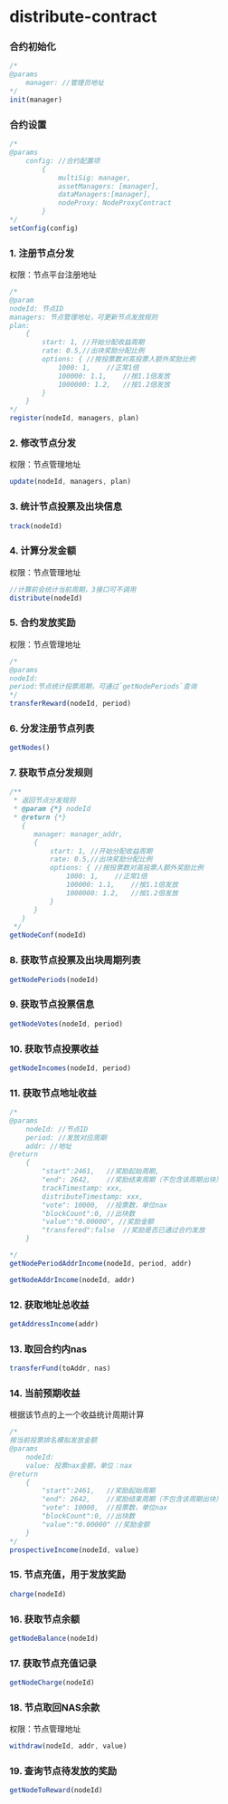 # distribute-contract

### 合约初始化
```javascript
/*
@params
    manager: //管理员地址
*/
init(manager)
```

### 合约设置
```javascript
/*
@params
    config: //合约配置项
        {
            multiSig: manager, 
            assetManagers: [manager], 
            dataManagers:[manager],
            nodeProxy: NodeProxyContract
        }
*/
setConfig(config)
```

### 1. 注册节点分发

权限：节点平台注册地址

```javascript
/*
@param
nodeId: 节点ID
managers: 节点管理地址，可更新节点发放规则
plan:
    {
        start: 1, //开始分配收益周期
        rate: 0.5,//出块奖励分配比例
        options: { //按投票数对高投票人额外奖励比例
            1000: 1,    //正常1倍
            100000: 1.1,    //按1.1倍发放
            1000000: 1.2,   //按1.2倍发放
        }
    }
*/
register(nodeId, managers, plan)
```

### 2. 修改节点分发

权限：节点管理地址

```javascript
update(nodeId, managers, plan)
```

### 3. 统计节点投票及出块信息
```javascript
track(nodeId)
```

### 4. 计算分发金额

权限：节点管理地址

```javascript
//计算前会统计当前周期，3接口可不调用
distribute(nodeId) 
```

### 5. 合约发放奖励

权限：节点管理地址

```javascript
/*
@params
nodeId:
period:节点统计投票周期，可通过`getNodePeriods`查询
*/
transferReward(nodeId, period)
```

### 6. 分发注册节点列表
```javascript
getNodes()
```

### 7. 获取节点分发规则
```javascript
/**
 * 返回节点分发规则
 * @param {*} nodeId
 * @return {*} 
   {
      manager: manager_addr,
      {
          start: 1, //开始分配收益周期
          rate: 0.5,//出块奖励分配比例
          options: { //按投票数对高投票人额外奖励比例
              1000: 1,    //正常1倍
              100000: 1.1,    //按1.1倍发放
              1000000: 1.2,   //按1.2倍发放
          }
      }
   }
 */
getNodeConf(nodeId)
```

### 8. 获取节点投票及出块周期列表
```javascript
getNodePeriods(nodeId)
```

### 9. 获取节点投票信息
```javascript
getNodeVotes(nodeId, period)
```

### 10. 获取节点投票收益
```javascript
getNodeIncomes(nodeId, period)
```

### 11. 获取节点地址收益
```javascript
/*
@params
    nodeId: //节点ID
    period: //发放对应周期
    addr: //地址
@return
    {
        "start":2461,   //奖励起始周期,
        "end": 2642,    //奖励结束周期（不包含该周期出块）
        trackTimestamp: xxx,
        distributeTimestamp: xxx,
        "vote": 10000,  //投票数，单位nax
        "blockCount":0, //出块数
        "value":"0.00000", //奖励金额
        "transfered":false  //奖励是否已通过合约发放
    }

*/
getNodePeriodAddrIncome(nodeId, period, addr)

getNodeAddrIncome(nodeId, addr)
```

### 12. 获取地址总收益
```javascript
getAddressIncome(addr)
```

### 13. 取回合约内nas
```javascript
transferFund(toAddr, nas)
```

### 14. 当前预期收益

根据该节点的上一个收益统计周期计算

```javascript
/*
按当前投票排名模拟发放金额
@params
    nodeId:
    value: 投票nax金额，单位：nax
@return
    {
        "start":2461,   //奖励起始周期
        "end": 2642,    //奖励结束周期（不包含该周期出块）
        "vote": 10000,  //投票数，单位nax
        "blockCount":0, //出块数
        "value":"0.00000" //奖励金额
    }
*/
prospectiveIncome(nodeId, value)
```

### 15. 节点充值，用于发放奖励
```javascript
charge(nodeId)
```

### 16. 获取节点余额
```javascript
getNodeBalance(nodeId)
```

### 17. 获取节点充值记录
```javascript
getNodeCharge(nodeId)
```

### 18. 节点取回NAS余款

权限：节点管理地址

```javascript
withdraw(nodeId, addr, value) 
```

### 19. 查询节点待发放的奖励

```javascript
getNodeToReward(nodeId) 
```